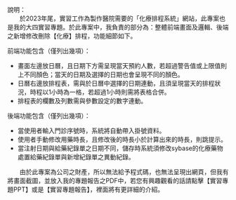 說明：  
　　於2023年尾，實習工作為製作醫院需要的「化療排程系統」網站，此專案也是我的大四實習專題。於此專案中，我負責的部分為：整體前端畫面及邏輯、後端之新增修改刪除【化療】排程，功能細節如下。  
  
前端功能包含（僅列出幾項）：  
* 畫面左邊放日曆，且日期下方需呈現當天預約人數，若超過警告值或上限值則上不同顏色；當天的日期及選擇的日期也會呈現不同的顏色。  
* 日曆右邊放排程表，需與於日曆中選擇的日期連動，且須呈現當天的排程狀況，時程以1小時為一格，若超過1小時則需將表格合併。  
* 排程表的欄數及列數需與參數設定的數字連動。
   
後端功能包含（僅列出幾項）：  
* 當使用者輸入門診序號時，系統將自動帶入掛號資料。  
* 使用者手動修改用藥時長，且修改後的時長小於計算出來的時長，則跳提示。  
* 當注射日期與給藥紀錄單之日期不同，儲存時系統須修改sybase的化療藥物處置給藥紀錄單與新增紀錄單之異動紀錄。
  
　　由於此專案為公司之財產，所以無法給予程式碼，也無法呈現出網頁，但我有將畫面截圖，並放入我的專題報告之PDF中，若您有興趣觀看的話請點擊【實習專題PPT】或是【實習專題報告】，裡面將有更詳細的介紹。
